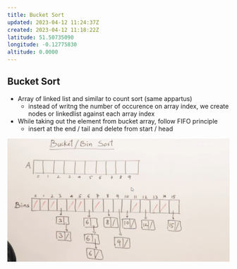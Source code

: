 ```yaml
---
title: Bucket Sort
updated: 2023-04-12 11:24:37Z
created: 2023-04-12 11:18:22Z
latitude: 51.50735090
longitude: -0.12775830
altitude: 0.0000
---
```


## Bucket Sort
- Array of linked list and similar to count sort (same appartus)
	- instead of writng the number of occurence on array index, we create nodes or linkedlist against each array index
- While taking out the element from bucket array, follow FIFO principle
	- insert at the end / tail and delete from start / head

![1c20768b86686430992f73e7f06a167d.png](../../_resources/1c20768b86686430992f73e7f06a167d.png)